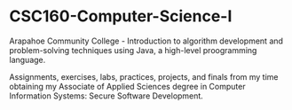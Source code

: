 # CSC160-Computer-Science-I
Arapahoe Community College - Introduction to algorithm development and problem-solving techniques using Java, a high-level proogramming language.

Assignments, exercises, labs, practices, projects, and finals from my time obtaining my Associate of Applied Sciences degree in Computer Information Systems: Secure Software Development.
